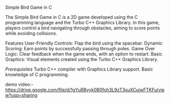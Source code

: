 Simple Bird Game in C

The Simple Bird Game in C is a 2D game developed using the C programming language and the Turbo C++ Graphics Library. In this game, players control a bird navigating through obstacles, aiming to score points while avoiding collisions.

Features
User-Friendly Controls: Flap the bird using the spacebar.
Dynamic Scoring: Earn points by successfully passing through poles.
Game Over Logic: Clear feedback when the game ends, with an option to restart.
Basic Graphics: Visual elements created using the Turbo C++ Graphics Library.


*Prerequisites*
Turbo C++ compiler with Graphics Library support.
Basic knowledge of C programming.


demo video:-https://drive.google.com/file/d/1gYuRByyk0B0foh3L9zT3suXCuiwFTKFu/view?usp=sharing
